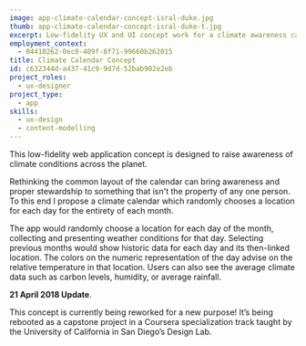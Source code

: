 ```yaml
---
image: app-climate-calendar-concept-isral-duke.jpg
thumb: app-climate-calendar-concept-isral-duke-t.jpg
excerpt: Low-fidelity UX and UI concept work for a climate awareness calendar.
employment_context:
  - 04410262-0ec0-409f-8f71-99660b262015
title: Climate Calendar Concept
id: c632344d-a437-41c9-9d7d-52bab902e2eb
project_roles:
  - ux-designer
project_type:
  - app
skills:
  - ux-design
  - content-modelling
---
```

<p>This low-fidelity web application concept is designed to raise awareness of climate conditions across the planet.
</p>
<p>Rethinking the common layout of the calendar can bring awareness and proper stewardship to something that isn't the property of any one person. To this end I propose a climate calendar which randomly chooses a location for each day for the entirety of each month.
</p>
<p>The app would randomly choose a location for each day of the month, collecting and presenting weather conditions for that day. Selecting previous months would show historic data for each day and its then-linked location. The colors on the numeric representation of the day advise on the relative temperature in that location. Users can also see the average climate data such as carbon levels, humidity, or average rainfall.
</p>
<p><strong>21 April 2018 Update</strong>.
</p>
<p>This concept is currently being reworked for a new purpose! It’s being rebooted as a capstone project in a Coursera specialization track taught by the University of California in San Diego’s Design Lab.
</p>